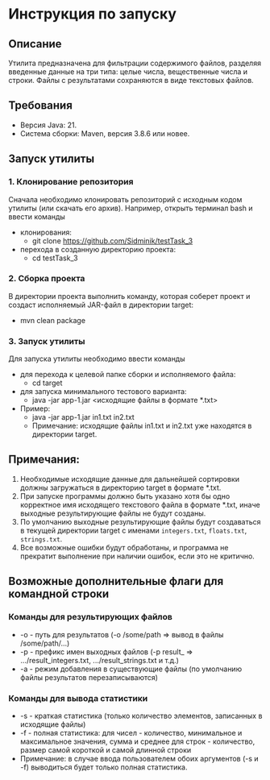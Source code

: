 # Инструкция по запуску

## Описание
Утилита предназначена для фильтрации содержимого файлов, разделяя введенные данные на три типа: 
целые числа, вещественные числа и строки. Файлы с результатами сохраняются в виде текстовых файлов.

## Требования
- Версия Java: 21.
- Система сборки: Maven, версия 3.8.6 или новее.
  
## Запуск утилиты
### 1. Клонирование репозитория
Сначала необходимо клонировать репозиторий с исходным кодом утилиты (или скачать его архив). 
Например, открыть терминал bash и ввести команды
- клонирования:
	- git clone https://github.com/Sidminik/testTask_3
- перехода в созданную директорию проекта:
	- cd testTask_3
  
### 2. Сборка проекта
В директории проекта выполнить команду, которая соберет проект и создаст исполняемый JAR-файл в директории target:
- mvn clean package

### 3. Запуск утилиты
Для запуска утилиты необходимо ввести команды
- для перехода к целевой папке сборки и исполняемого файла:
	- cd target
- для запуска минимального тестового варианта:
	- java -jar app-1.jar <исходящие файлы в формате *.txt>
- Пример:
	- java -jar app-1.jar in1.txt in2.txt 
	- Примечание: исходящие файлы in1.txt и in2.txt уже находятся в директории target.

## Примечания:
1. Необходимые исходящие данные для дальнейшей сортировки должны загружаться в директорию target в формате *.txt.
2. При запуске программы должно быть указано хотя бы одно корректное имя исходящего текстового файла в формате *.txt,
иначе выходные результирующие файлы не будут созданы.
3. По умолчанию выходные результирующие файлы будут создаваться в текущей директории target с именами 
`integers.txt`, `floats.txt`, `strings.txt`.
4. Все возможные ошибки будут обработаны, и программа не прекратит выполнение при наличии ошибок, 
если это не критично.

## Возможные дополнительные флаги для командной строки
### Команды для результирующих файлов
- -o - путь для результатов (-o /some/path => вывод в файлы /some/path/...)
- -p - префикс имен выходных файлов (-p result_ => .../result_integers.txt, .../result_strings.txt и т.д.)
- -a - режим добавления в существующие файлы (по умолчанию файлы результатов перезаписываются)

### Команды для вывода статистики
- -s - краткая статистика (только количество элементов, записанных в исходящие файлы)
- -f - полная статистика:
	для чисел - количество, минимальное и максимальное значения, сумма и среднее
	для строк - количество, размер самой короткой и самой длинной строки
- Примечание: в случае ввода пользователем обоих аргументов (-s и -f) выводиться будет только полная статистика.


  



